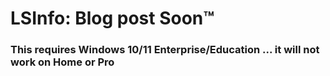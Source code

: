 # LSInfo: Blog post Soon™
### This requires Windows 10/11 Enterprise/Education ... it will not work on Home or Pro
